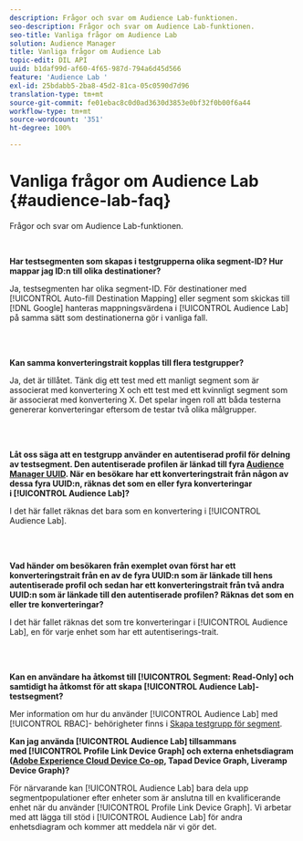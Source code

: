 ```yaml
---
description: Frågor och svar om Audience Lab-funktionen.
seo-description: Frågor och svar om Audience Lab-funktionen.
seo-title: Vanliga frågor om Audience Lab
solution: Audience Manager
title: Vanliga frågor om Audience Lab
topic-edit: DIL API
uuid: b1daf99d-af60-4f65-987d-794a6d45d566
feature: 'Audience Lab '
exl-id: 25bdabb5-2ba8-45d2-81ca-05c0590d7d96
translation-type: tm+mt
source-git-commit: fe01ebac8c0d0ad3630d3853e0bf32f0b00f6a44
workflow-type: tm+mt
source-wordcount: '351'
ht-degree: 100%

---
```


# Vanliga frågor om Audience Lab {#audience-lab-faq}

Frågor och svar om Audience Lab-funktionen.

<!-- 

audience-lab-faq.xml

 -->

<br>

**Har testsegmenten som skapas i testgrupperna olika segment-ID? Hur mappar jag ID:n till olika destinationer?**

Ja, testsegmenten har olika segment-ID. För destinationer med [!UICONTROL Auto-fill Destination Mapping] eller segment som skickas till [!DNL Google] hanteras mappningsvärdena i [!UICONTROL Audience Lab] på samma sätt som destinationerna gör i vanliga fall.

<br> 

**Kan samma konverteringstrait kopplas till flera testgrupper?**

Ja, det är tillåtet. Tänk dig ett test med ett manligt segment som är associerat med konvertering X och ett test med ett kvinnligt segment som är associerat med konvertering X. Det spelar ingen roll att båda testerna genererar konverteringar eftersom de testar två olika målgrupper.

<br> 

**Låt oss säga att en testgrupp använder en autentiserad profil för delning av testsegment. Den autentiserade profilen är länkad till fyra [Audience Manager UUID](../reference/ids-in-aam.md). När en besökare har ett konverteringstrait från någon av dessa fyra UUID:n, räknas det som en eller fyra konverteringar i [!UICONTROL Audience Lab]?**

I det här fallet räknas det bara som en konvertering i [!UICONTROL Audience Lab].

<br> 

**Vad händer om besökaren från exemplet ovan först har ett konverteringstrait från en av de fyra UUID:n som är länkade till hens autentiserade profil och sedan har ett konverteringstrait från två andra UUID:n som är länkade till den autentiserade profilen? Räknas det som en eller tre konverteringar?**

I det här fallet räknas det som tre konverteringar i [!UICONTROL Audience Lab], en för varje enhet som har ett autentiserings-trait.

<br> 

**Kan en användare ha åtkomst till [!UICONTROL Segment: Read-Only] och samtidigt ha åtkomst för att skapa [!UICONTROL Audience Lab]-testsegment?**

Mer information om hur du använder [!UICONTROL Audience Lab] med [!UICONTROL RBAC]- behörigheter finns i [Skapa testgrupp för segment](../features/audience-lab/audience-lab-manage-test-groups.md#create-test-groups).

**Kan jag använda [!UICONTROL Audience Lab] tillsammans med [!UICONTROL Profile Link Device Graph] och externa enhetsdiagram ([Adobe Experience Cloud Device Co-op](https://docs.adobe.com/content/help/sv-SE/device-co-op/using/home.html), Tapad Device Graph, Liveramp Device Graph)?**

För närvarande kan [!UICONTROL Audience Lab] bara dela upp segmentpopulationer efter enheter som är anslutna till en kvalificerande enhet när du använder [!UICONTROL Profile Link Device Graph]. Vi arbetar med att lägga till stöd i [!UICONTROL Audience Lab] för andra enhetsdiagram och kommer att meddela när vi gör det.
